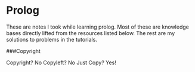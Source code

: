 Prolog
===

These are notes I took while learning prolog. Most of these are
knowledge bases directly lifted from the resources listed below.
The rest are my solutions to problems in the tutorials.

###Copyright

Copyright? No
Copyleft?  No
Just Copy? Yes!